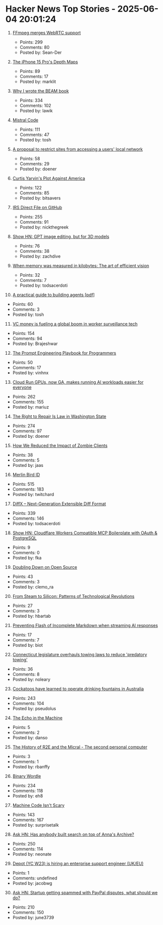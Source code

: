 # Hacker News Top Stories - 2025-06-04 20:01:24

1. [FFmpeg merges WebRTC support](https://git.ffmpeg.org/gitweb/ffmpeg.git/commit/167e343bbe75515a80db8ee72ffa0c607c944a00)
   - Points: 299
   - Comments: 80
   - Posted by: Sean-Der

2. [The iPhone 15 Pro's Depth Maps](https://tech.marksblogg.com/apple-iphone-15-pro-depth-map-heic.html)
   - Points: 89
   - Comments: 17
   - Posted by: marklit

3. [Why I wrote the BEAM book](https://happihacking.com/blog/posts/2025/why_I_wrote_theBEAMBook/)
   - Points: 334
   - Comments: 102
   - Posted by: lawik

4. [Mistral Code](https://mistral.ai/products/mistral-code)
   - Points: 111
   - Comments: 47
   - Posted by: tosh

5. [A proposal to restrict sites from accessing a users' local network](https://github.com/explainers-by-googlers/local-network-access)
   - Points: 58
   - Comments: 29
   - Posted by: doener

6. [Curtis Yarvin's Plot Against America](https://www.newyorker.com/magazine/2025/06/09/curtis-yarvin-profile)
   - Points: 122
   - Comments: 85
   - Posted by: bitsavers

7. [IRS Direct File on GitHub](https://chrisgiven.com/2025/05/direct-file-on-github/)
   - Points: 255
   - Comments: 91
   - Posted by: nickthegreek

8. [Show HN: GPT image editing, but for 3D models](https://www.adamcad.com/)
   - Points: 76
   - Comments: 38
   - Posted by: zachdive

9. [When memory was measured in kilobytes: The art of efficient vision](https://www.softwareheritage.org/2025/06/04/history_computer_vision/)
   - Points: 32
   - Comments: 7
   - Posted by: todsacerdoti

10. [A practical guide to building agents [pdf]](https://cdn.openai.com/business-guides-and-resources/a-practical-guide-to-building-agents.pdf)
   - Points: 60
   - Comments: 3
   - Posted by: tosh

11. [VC money is fueling a global boom in worker surveillance tech](https://restofworld.org/2025/employee-surveillance-software-vc-funding/)
   - Points: 154
   - Comments: 94
   - Posted by: Brajeshwar

12. [The Prompt Engineering Playbook for Programmers](https://addyo.substack.com/p/the-prompt-engineering-playbook-for)
   - Points: 50
   - Comments: 17
   - Posted by: vinhnx

13. [Cloud Run GPUs, now GA, makes running AI workloads easier for everyone](https://cloud.google.com/blog/products/serverless/cloud-run-gpus-are-now-generally-available)
   - Points: 262
   - Comments: 155
   - Posted by: mariuz

14. [The Right to Repair Is Law in Washington State](https://www.eff.org/deeplinks/2025/06/right-repair-law-washington-state)
   - Points: 274
   - Comments: 97
   - Posted by: doener

15. [How We Reduced the Impact of Zombie Clients](https://letsencrypt.org/2025/06/04/how-we-reduced-the-impact-of-zombie-clients/)
   - Points: 38
   - Comments: 5
   - Posted by: jaas

16. [Merlin Bird ID](https://merlin.allaboutbirds.org/)
   - Points: 515
   - Comments: 183
   - Posted by: twitchard

17. [DiffX – Next-Generation Extensible Diff Format](https://diffx.org/)
   - Points: 339
   - Comments: 146
   - Posted by: todsacerdoti

18. [Show HN: Cloudflare Workers Compatible MCP Boilerplate with OAuth & PostgreSQL](https://github.com/f/mcp-cloudflare-boilerplate)
   - Points: 9
   - Comments: 0
   - Posted by: fka

19. [Doubling Down on Open Source](https://langfuse.com/blog/2025-06-04-open-sourcing-langfuse-product)
   - Points: 43
   - Comments: 3
   - Posted by: clemo_ra

20. [From Steam to Silicon: Patterns of Technological Revolutions](https://ianreppel.org/from-steam-to-silicon/)
   - Points: 27
   - Comments: 3
   - Posted by: hbartab

21. [Preventing Flash of Incomplete Markdown when streaming AI responses](https://engineering.streak.com/p/preventing-unstyled-markdown-streaming-ai)
   - Points: 17
   - Comments: 7
   - Posted by: biot

22. [Connecticut legislature overhauls towing laws to reduce 'predatory towing'](https://www.propublica.org/article/connecticut-passes-towing-law-reform)
   - Points: 36
   - Comments: 8
   - Posted by: noleary

23. [Cockatoos have learned to operate drinking fountains in Australia](https://www.science.org/content/article/cockatoos-have-learned-operate-drinking-fountains-australia)
   - Points: 243
   - Comments: 104
   - Posted by: pseudolus

24. [The Echo in the Machine](https://radiolab.org/podcast/the-echo-in-the-machine)
   - Points: 5
   - Comments: 2
   - Posted by: danso

25. [The History of R2E and the Micral - The second personal computer](https://www.abortretry.fail/p/the-history-of-r2e-and-the-micral)
   - Points: 3
   - Comments: 1
   - Posted by: rbanffy

26. [Binary Wordle](https://wordle.chengeric.com/)
   - Points: 234
   - Comments: 118
   - Posted by: eh8

27. [Machine Code Isn't Scary](https://jimmyhmiller.com/machine-code-isnt-scary)
   - Points: 143
   - Comments: 167
   - Posted by: surprisetalk

28. [Ask HN: Has anybody built search on top of Anna's Archive?](undefined)
   - Points: 250
   - Comments: 114
   - Posted by: neonate

29. [Depot (YC W23) is hiring an enterprise support engineer (UK/EU)](https://www.ycombinator.com/companies/depot/jobs/NdCr76D-enterprise-support-engineer)
   - Points: 1
   - Comments: undefined
   - Posted by: jacobwg

30. [Ask HN: Startup getting spammed with PayPal disputes, what should we do?](undefined)
   - Points: 210
   - Comments: 150
   - Posted by: june3739


